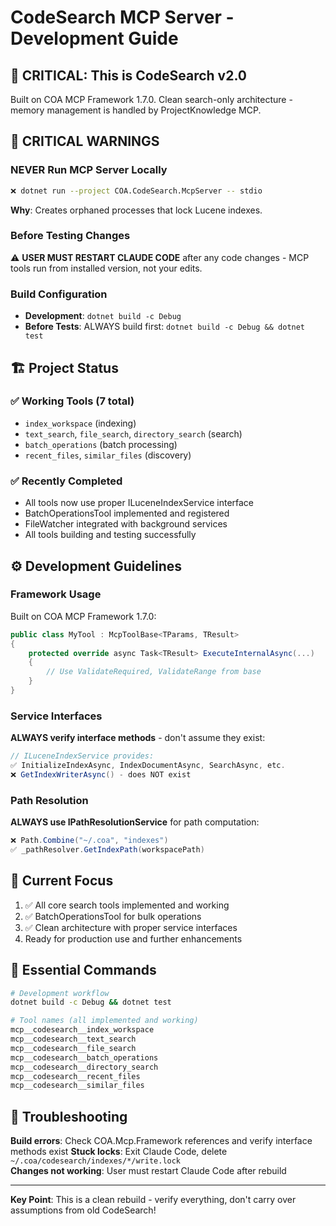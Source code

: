 # CodeSearch MCP Server - Development Guide

## 🚨 CRITICAL: This is CodeSearch v2.0

Built on COA MCP Framework 1.7.0. Clean search-only architecture - memory management is handled by ProjectKnowledge MCP.

## 🚨 CRITICAL WARNINGS

### NEVER Run MCP Server Locally
```bash
❌ dotnet run --project COA.CodeSearch.McpServer -- stdio
```
**Why**: Creates orphaned processes that lock Lucene indexes.

### Before Testing Changes
⚠️  **USER MUST RESTART CLAUDE CODE** after any code changes - MCP tools run from installed version, not your edits.

### Build Configuration  
- **Development**: `dotnet build -c Debug`
- **Before Tests**: ALWAYS build first: `dotnet build -c Debug && dotnet test`

## 🏗️ Project Status

### ✅ Working Tools (7 total)
- `index_workspace` (indexing)
- `text_search`, `file_search`, `directory_search` (search)
- `batch_operations` (batch processing)  
- `recent_files`, `similar_files` (discovery)

### ✅ Recently Completed
- All tools now use proper ILuceneIndexService interface
- BatchOperationsTool implemented and registered
- FileWatcher integrated with background services
- All tools building and testing successfully

## ⚙️ Development Guidelines

### Framework Usage
Built on COA MCP Framework 1.7.0:
```csharp
public class MyTool : McpToolBase<TParams, TResult>
{
    protected override async Task<TResult> ExecuteInternalAsync(...)
    {
        // Use ValidateRequired, ValidateRange from base
    }
}
```

### Service Interfaces
**ALWAYS verify interface methods** - don't assume they exist:

```csharp
// ILuceneIndexService provides:
✅ InitializeIndexAsync, IndexDocumentAsync, SearchAsync, etc.
❌ GetIndexWriterAsync() - does NOT exist
```

### Path Resolution  
**ALWAYS use IPathResolutionService** for path computation:
```csharp
❌ Path.Combine("~/.coa", "indexes")  
✅ _pathResolver.GetIndexPath(workspacePath)
```

## 🎯 Current Focus

1. ✅ All core search tools implemented and working
2. ✅ BatchOperationsTool for bulk operations
3. ✅ Clean architecture with proper service interfaces
4. Ready for production use and further enhancements

## 🔧 Essential Commands

```bash
# Development workflow
dotnet build -c Debug && dotnet test

# Tool names (all implemented and working)
mcp__codesearch__index_workspace
mcp__codesearch__text_search
mcp__codesearch__file_search
mcp__codesearch__batch_operations
mcp__codesearch__directory_search
mcp__codesearch__recent_files
mcp__codesearch__similar_files
```

## 🐛 Troubleshooting

**Build errors**: Check COA.Mcp.Framework references and verify interface methods exist
**Stuck locks**: Exit Claude Code, delete `~/.coa/codesearch/indexes/*/write.lock`  
**Changes not working**: User must restart Claude Code after rebuild

---

**Key Point**: This is a clean rebuild - verify everything, don't carry over assumptions from old CodeSearch!